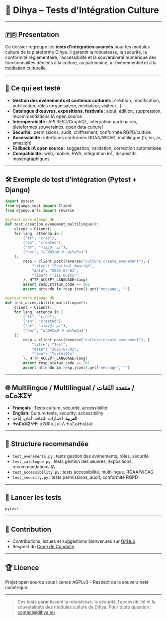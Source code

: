 # 🧪 Dihya – Tests d’Intégration Culture

---

## 🇫🇷 Présentation

Ce dossier regroupe les **tests d’intégration avancés** pour les modules culture de la plateforme Dihya.
Il garantit la robustesse, la sécurité, la conformité réglementaire, l’accessibilité et la souveraineté numérique des fonctionnalités dédiées à la culture, au patrimoine, à l’événementiel et à la médiation culturelle.

---

## 🚀 Ce qui est testé

- **Gestion des événements et contenus culturels** : création, modification, publication, rôles (organisateur, médiateur, visiteur…)
- **Catalogue d’œuvres, expositions, festivals** : ajout, édition, suppression, recommandations IA open source
- **Interopérabilité** : API REST/GraphQL, intégration partenaires, plateformes souveraines, open data culturel
- **Sécurité** : permissions, audit, chiffrement, conformité RGPD/culture
- **Accessibilité** : interfaces conformes RGAA/WCAG, multilingue (fr, en, ar, amazigh)
- **Fallback IA open source** : suggestion, validation, correction automatisée
- **Compatibilité** : web, mobile, PWA, intégration IoT, dispositifs muséographiques

---

## 🛠️ Exemple de test d’intégration (Pytest + Django)

```python
import pytest
from django.test import Client
from django.urls import reverse

@pytest.mark.django_db
def test_creation_evenement_multilingue():
    client = Client()
    for lang, attendu in [
        ("fr", "créé"),
        ("en", "created"),
        ("ar", "تم الإنشاء"),
        ("ber", "ⴰⵎⵙⵙⴰⵍ ⴷ ⴰⴷⴷⴰⵔⴰⵏ")
    ]:
        resp = client.post(reverse("culture:create_evenement"), {
            "titre": "Festival Amazigh",
            "date": "2025-07-01",
            "lieu": "Tizi Ouzou"
        }, HTTP_ACCEPT_LANGUAGE=lang)
        assert resp.status_code == 201
        assert attendu in resp.json().get("message", "")

@pytest.mark.django_db
def test_accessibilite_multilingue():
    client = Client()
    for lang, attendu in [
        ("fr", "créé"),
        ("en", "created"),
        ("ar", "تم الإنشاء"),
        ("ber", "ⴰⵎⵙⵙⴰⵍ ⴷ ⴰⴷⴷⴰⵔⴰⵏ")
    ]:
        resp = client.post(reverse("culture:create_evenement"), {
            "titre": "Test",
            "date": "2025-07-01",
            "lieu": "TestVille"
        }, HTTP_ACCEPT_LANGUAGE=lang)
        assert resp.status_code == 201
        assert attendu in resp.json().get("message", "")
```

---

## 🌐 Multilingue / Multilingual / متعدد اللغات / ⴰⵎⴰⵣⵉⵖ

- **Français** : Tests culture, sécurité, accessibilité
- **English**: Culture tests, security, accessibility
- **العربية**: اختبارات الثقافة، أمان، إتاحة
- **ⵜⴰⵎⴰⵣⵉⵖⵜ**: ⴰⵙⴻⵏⴰⵡⴰⵏ ⴷ ⵜⴰⵎⴰⵏⵜⴰⵡⴰⵏ

---

## 🧩 Structure recommandée

- `test_evenements.py` : tests gestion des événements, rôles, sécurité
- `test_catalogue.py` : tests gestion des œuvres, expositions, recommandations IA
- `test_accessibility.py` : tests accessibilité, multilingue, RGAA/WCAG
- `test_security.py` : tests permissions, audit, conformité RGPD

---

## 🧪 Lancer les tests

```bash
pytest .
```

---

## 🤝 Contribution

- Contributions, issues et suggestions bienvenues sur [GitHub](https://github.com/DihyaOrg/Dihya)
- Respect du [Code de Conduite](../../../../../CODE_OF_CONDUCT.md)

---

## 🏆 Licence

Projet open source sous licence AGPLv3 – Respect de la souveraineté numérique.

---

> Ces tests garantissent la robustesse, la sécurité, l’accessibilité et la souveraineté des modules culture de Dihya.
> Pour toute question : [contact@dihya.eu](mailto:contact@dihya.eu)
